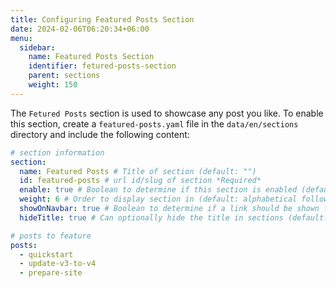 ```yaml
---
title: Configuring Featured Posts Section
date: 2024-02-06T06:20:34+06:00
menu:
  sidebar:
    name: Featured Posts Section
    identifier: fetured-posts-section
    parent: sections
    weight: 150
---
```


The `Fetured Posts` section is used to showcase any post you like. To enable this section, create a `featured-posts.yaml` file in the `data/en/sections` directory and include the following content:

```yaml
# section information
section:
  name: Featured Posts # Title of section (default: "")
  id: featured-posts # url id/slug of section *Required*
  enable: true # Boolean to determine if this section is enabled (default: false)
  weight: 6 # Order to display section in (default: alphabetical followed by weight)
  showOnNavbar: true # Boolean to determine if a link should be shown for this section on the navbar
  hideTitle: true # Can optionally hide the title in sections (default: false)

# posts to feature
posts:
  - quickstart
  - update-v3-to-v4
  - prepare-site
```
